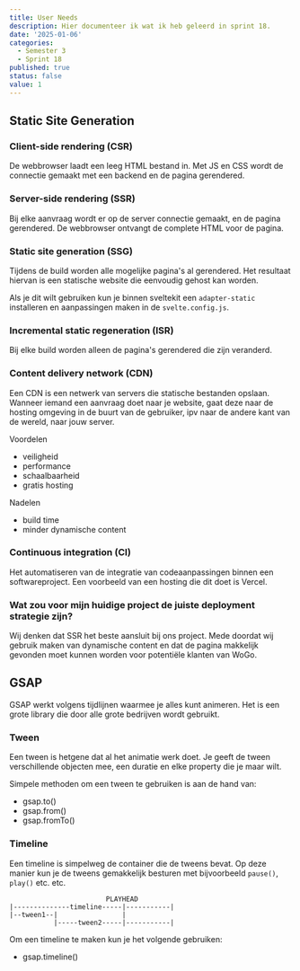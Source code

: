 ```yaml
---
title: User Needs
description: Hier documenteer ik wat ik heb geleerd in sprint 18.
date: '2025-01-06'
categories:
  - Semester 3
  - Sprint 18
published: true
status: false
value: 1
---
```


## Static Site Generation
### Client-side rendering (CSR)
De webbrowser laadt een leeg HTML bestand in. Met JS en CSS wordt de connectie gemaakt met een backend en de pagina gerendered.

### Server-side rendering (SSR)
Bij elke aanvraag wordt er op de server connectie gemaakt, en de pagina gerendered. De webbrowser ontvangt de complete HTML voor de pagina.

### Static site generation (SSG)
Tijdens de build worden alle mogelijke pagina's al gerendered. Het resultaat hiervan is een statische website die eenvoudig gehost kan worden.

Als je dit wilt gebruiken kun je binnen sveltekit een `adapter-static` installeren en aanpassingen maken in de `svelte.config.js`. 

### Incremental static regeneration (ISR)
Bij elke build worden alleen de pagina's gerendered die zijn veranderd. 

### Content delivery network (CDN)
Een CDN is een netwerk van servers die statische bestanden opslaan. Wanneer iemand een aanvraag doet naar je website, gaat deze naar de hosting omgeving in de buurt van de gebruiker, ipv naar de andere kant van de wereld, naar jouw server.

Voordelen
- veiligheid
- performance
- schaalbaarheid
- gratis hosting

Nadelen
- build time
- minder dynamische content

### Continuous integration (CI)
Het automatiseren van de integratie van codeaanpassingen binnen een softwareproject. Een voorbeeld van een hosting die dit doet is Vercel.

### Wat zou voor mijn huidige project de juiste deployment strategie zijn?
Wij denken dat SSR het beste aansluit bij ons project. Mede doordat wij gebruik maken van dynamische content en dat de pagina makkelijk gevonden moet kunnen worden voor potentiële klanten van WoGo.

## GSAP
GSAP werkt volgens tijdlijnen waarmee je alles kunt animeren. Het is een grote library die door alle grote bedrijven wordt gebruikt.

### Tween
Een tween is hetgene dat al het animatie werk doet. Je geeft de tween verschillende objecten mee, een duratie en elke property die je maar wilt.

Simpele methoden om een tween te gebruiken is aan de hand van:
- gsap.to()
- gsap.from()
- gsap.fromTo()

### Timeline
Een timeline is simpelweg de container die de tweens bevat. Op deze manier kun je de tweens gemakkelijk besturen met bijvoorbeeld `pause()`, `play()` etc. etc.

````
                        PLAYHEAD
|--------------timeline-----|-----------|
|--tween1--|                |
           |-----tween2-----|-----------|
````

Om een timeline te maken kun je het volgende gebruiken:
- gsap.timeline()